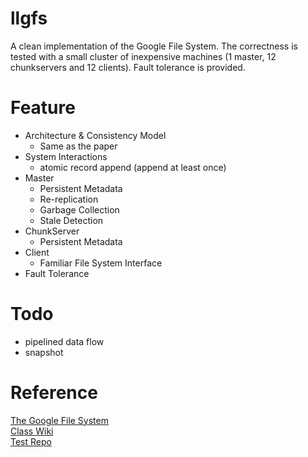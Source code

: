# llgfs
A clean implementation of the Google File System.
The correctness is tested with a small cluster of inexpensive machines (1 master, 12 chunkservers and 12 clients).
Fault tolerance is provided.

# Feature
* Architecture & Consistency Model
    * Same as the paper
* System Interactions
    * atomic record append (append at least once)
* Master
    * Persistent Metadata
    * Re-replication
    * Garbage Collection
    * Stale Detection
* ChunkServer
    * Persistent Metadata
* Client
    * Familiar File System Interface
* Fault Tolerance

# Todo
* pipelined data flow
* snapshot

# Reference
[The Google File System](http://research.google.com/archive/gfs.html)  
[Class Wiki](http://acm.sjtu.edu.cn/wiki/PPCA_2016#.E5.88.86.E5.B8.83.E5.BC.8F.E7.B3.BB.E7.BB.9F)  
[Test Repo](https://bitbucket.org/abcdabcd987/ppca-gfs)
